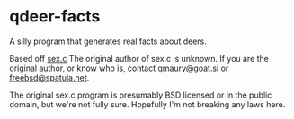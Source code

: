 # qdeer-facts
A silly program that generates real facts about deers.

Based off [sex.c](https://spatula.net/software/sex/)
The original author of sex.c is unknown. If you are the original author, or know who is, contact <qmaury@goat.si> or <freebsd@spatula.net>.

The original sex.c program is presumably BSD licensed or in the public domain, but we're not fully sure. Hopefully I'm not breaking any laws here.
